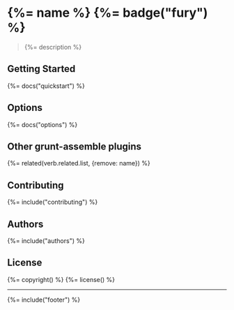 # {%= name %} {%= badge("fury") %}

> {%= description %}

## Getting Started
{%= docs("quickstart") %}

## Options
{%= docs("options") %}

## Other grunt-assemble plugins
{%= related(verb.related.list, {remove: name}) %}

## Contributing
{%= include("contributing") %}

## Authors
{%= include("authors") %}

## License
{%= copyright() %}
{%= license() %}

***

{%= include("footer") %}
